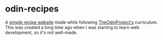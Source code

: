 # odin-recipes
A [simple recipe website](https://ketanpatil1.github.io/odin-recipes/) made while following [TheOdinProject's](https://github.com/TheOdinProject/) curriculum.  
This was created a long time ago when I was starting to learn web development, so it's not well-made.  
